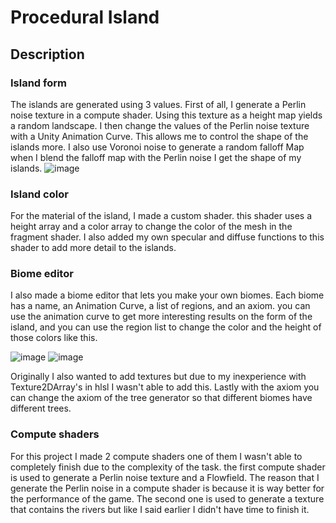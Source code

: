 # Procedural Island
## Description
### Island form
The islands are generated using 3 values. First of all, I generate a Perlin noise texture in a compute shader. Using this texture as a height map yields a random landscape. I then change the values of the Perlin noise texture with a Unity Animation Curve. This allows me to control the shape of the islands
more. I also use Voronoi noise to generate a random falloff Map when I blend the falloff map with the Perlin noise I get the shape of my islands.
![image](https://github.com/user-attachments/assets/418093ee-0fb1-4f90-9fec-6a9ca419e8e8)

### Island color
For the material of the island, I made a custom shader. this shader uses a height array and a color array to change the color of the mesh in the fragment shader. I also added my own specular and diffuse functions to this shader to add more detail to the islands.
### Biome editor
I also made a biome editor that lets you make your own biomes. Each biome has a name, an Animation Curve, a list of regions, and an axiom. you can use the animation curve to get more interesting results on the form of the island,
 and you can use the region list to change the color and the height of those colors like this.
 
![image](https://github.com/user-attachments/assets/c3c54e9a-a3e3-451f-90e3-d4b5f0dbc6bd)
![image](https://github.com/user-attachments/assets/83b77aed-1df2-4909-aacc-748663ace26d)

Originally I also wanted to add textures but due to my inexperience with Texture2DArray's in hlsl I wasn't able to add this. Lastly with the axiom you can change the axiom of the tree generator so that different biomes have different trees.
### Compute shaders
For this project I made 2 compute shaders one of them I wasn't able to completely finish due to the complexity of the task. the first compute shader is used to generate a Perlin noise texture and a Flowfield. The reason that I generate the Perlin noise in a compute shader is because it is way better for
the performance of the game. The second one is used to generate a texture that contains the rivers but like I said earlier I didn't have time to finish it.
